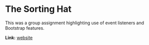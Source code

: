 # The Sorting Hat

This was a group assignment highlighting use of event listeners and Bootstrap features.


**Link:**
[website](sortinghat-mcnair.netlify.app)
